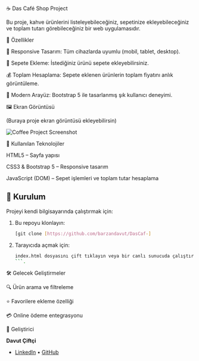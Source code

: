 ☕ Das Café Shop Project

Bu proje, kahve ürünlerini listeleyebileceğiniz, sepetinize ekleyebileceğiniz ve toplam tutarı görebileceğiniz bir web uygulamasıdır.

🎯 Özellikler

📱 Responsive Tasarım: Tüm cihazlarda uyumlu (mobil, tablet, desktop).

🛒 Sepete Ekleme: İstediğiniz ürünü sepete ekleyebilirsiniz.

💰 Toplam Hesaplama: Sepete eklenen ürünlerin toplam fiyatını anlık görüntüleme.

🎨 Modern Arayüz: Bootstrap 5 ile tasarlanmış şık kullanıcı deneyimi.

🖼️ Ekran Görüntüsü

(Buraya proje ekran görüntüsü ekleyebilirsin)

![Coffee Project Screenshot]()

🚀 Kullanılan Teknolojiler

HTML5 – Sayfa yapısı

CSS3 & Bootstrap 5 – Responsive tasarım

JavaScript (DOM) – Sepet işlemleri ve toplam tutar hesaplama

## 📁 Kurulum

Projeyi kendi bilgisayarında çalıştırmak için:

1. Bu repoyu klonlayın:
   ```bash
   [git clone [https://github.com/barzandavut/DasCaf-]
   ```

2. Tarayıcıda açmak için:
   ```bash
   index.html dosyasını çift tıklayın veya bir canlı sunucuda çalıştırın.
   ```.

🛠️ Gelecek Geliştirmeler

🔍 Ürün arama ve filtreleme

⭐ Favorilere ekleme özelliği

💳 Online ödeme entegrasyonu

👤  Geliştirici

**Davut Çiftçi**    
- [LinkedIn](https://www.linkedin.com/in/barzandavutciftci/) • [GitHub](https://github.com/barzandavut)
